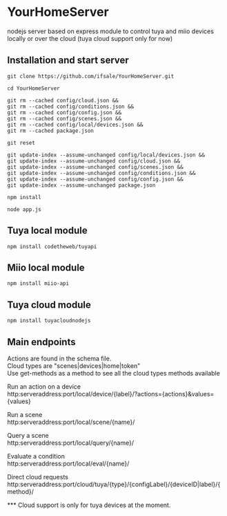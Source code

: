 # YourHomeServer

nodejs server based on express module to control tuya and miio devices locally or over the cloud (tuya cloud support only for now)

## Installation and start server

```
git clone https://github.com/ifsale/YourHomeServer.git

cd YourHomeServer

git rm --cached config/cloud.json &&
git rm --cached config/conditions.json &&
git rm --cached config/config.json &&
git rm --cached config/scenes.json &&
git rm --cached config/local/devices.json &&
git rm --cached package.json

git reset

git update-index --assume-unchanged config/local/devices.json &&
git update-index --assume-unchanged config/cloud.json &&
git update-index --assume-unchanged config/scenes.json &&
git update-index --assume-unchanged config/conditions.json &&
git update-index --assume-unchanged config/config.json &&
git update-index --assume-unchanged package.json

npm install

node app.js

```

## Tuya local module

```
npm install codetheweb/tuyapi
```

## Miio local module

```
npm install miio-api
```

## Tuya cloud module

```
npm install tuyacloudnodejs
```

## Main endpoints

Actions are found in the schema file.\
Cloud types are "scenes|devices|home|token"\
Use get-methods as a method to see all the cloud types methods available

Run an action on a device\
http:serveraddress:port/local/device/{label}/?actions={actions}&values={values}

Run a scene\
http:serveraddress:port/local/scene/{name}/

Query a scene\
http:serveraddress:port/local/query/{name}/

Evaluate a condition\
http:serveraddress:port/local/eval/{name}/

Direct cloud requests\
http:serveraddress:port/cloud/tuya/{type}/{configLabel}/{deviceID|label}/{method}/



*** Cloud support is only for tuya devices at the moment.
